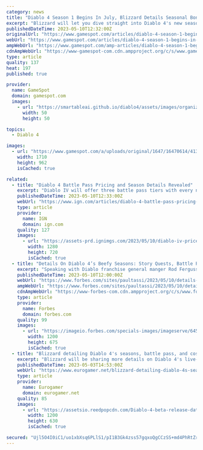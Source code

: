 ```yaml
---
category: news
title: "Diablo 4 Season 1 Begins In July, Blizzard Details Seasonal Bonuses And Battle Pass Rewards"
excerpt: "Blizzard will let you dive straight into Diablo 4's new seasonal content (as long as you've completed the campaign once before)."
publishedDateTime: 2023-05-10T12:32:00Z
originalUrl: "https://www.gamespot.com/articles/diablo-4-season-1-begins-in-july-blizzard-details-seasonal-bonuses-and-battle-pass-rewards/1100-6514005/"
webUrl: "https://www.gamespot.com/articles/diablo-4-season-1-begins-in-july-blizzard-details-seasonal-bonuses-and-battle-pass-rewards/1100-6514005/"
ampWebUrl: "https://www.gamespot.com/amp-articles/diablo-4-season-1-begins-in-july-blizzard-details-seasonal-bonuses-and-battle-pass-rewards/1100-6514005/"
cdnAmpWebUrl: "https://www-gamespot-com.cdn.ampproject.org/c/s/www.gamespot.com/amp-articles/diablo-4-season-1-begins-in-july-blizzard-details-seasonal-bonuses-and-battle-pass-rewards/1100-6514005/"
type: article
quality: 137
heat: 197
published: true

provider:
  name: GameSpot
  domain: gamespot.com
  images:
    - url: "https://smartableai.github.io/diablo4/assets/images/organizations/gamespot.com-50x50.jpg"
      width: 50
      height: 50

topics:
  - Diablo 4

images:
  - url: "https://www.gamespot.com/a/uploads/original/1647/16470614/4135987-diablo4season1comesinjuly.jpg"
    width: 1710
    height: 962
    isCached: true

related:
  - title: "Diablo 4 Battle Pass Pricing and Season Details Revealed"
    excerpt: "Diablo IV will offer three battle pass tiers with every new season, but you'll have a limited time to score some of the unique items and powers unlocked by premium currency."
    publishedDateTime: 2023-05-10T12:33:00Z
    webUrl: "https://www.ign.com/articles/diablo-4-battle-pass-pricing-season-details-revealed"
    type: article
    provider:
      name: IGN
      domain: ign.com
    quality: 127
    images:
      - url: "https://assets-prd.ignimgs.com/2023/05/10/diablo-iv-prices-1683754118350.jpg?width=1280"
        width: 1280
        height: 720
        isCached: true
  - title: "Details On Diablo 4’s Beefy Seasons: Story Quests, Battle Pass, Loot, Even New Monsters"
    excerpt: "Speaking with Diablo franchise general manger Rod Fergusson and associate game director Joseph Piepiora in an exclusive interview about post-launch live content, they assured me that the game would ..."
    publishedDateTime: 2023-05-10T12:00:00Z
    webUrl: "https://www.forbes.com/sites/paultassi/2023/05/10/details-on-diablo-4s-beefy-seasons-story-quests-battle-pass-loot-even-new-monsters/"
    ampWebUrl: "https://www.forbes.com/sites/paultassi/2023/05/10/details-on-diablo-4s-beefy-seasons-story-quests-battle-pass-loot-even-new-monsters/amp/"
    cdnAmpWebUrl: "https://www-forbes-com.cdn.ampproject.org/c/s/www.forbes.com/sites/paultassi/2023/05/10/details-on-diablo-4s-beefy-seasons-story-quests-battle-pass-loot-even-new-monsters/amp/"
    type: article
    provider:
      name: Forbes
      domain: forbes.com
    quality: 99
    images:
      - url: "https://imageio.forbes.com/specials-images/imageserve/645be0a6312e14a63e2796dd/0x0.jpg?format=jpg&width=1200"
        width: 1200
        height: 675
        isCached: true
  - title: "Blizzard detailing Diablo 4's seasons, battle pass, and cosmetics next week"
    excerpt: "Blizzard will be sharing more details on Diablo 4's live-service trappings as part of a newly announced Developer ..."
    publishedDateTime: 2023-05-03T14:53:00Z
    webUrl: "https://www.eurogamer.net/blizzard-detailing-diablo-4s-seasons-battle-pass-and-cosmetics-next-week"
    type: article
    provider:
      name: Eurogamer
      domain: eurogamer.net
    quality: 85
    images:
      - url: "https://assetsio.reedpopcdn.com/Diablo-4-beta-release-dates%2C-how-to-access-closed-and-open-beta-cover.jpg?width=1200&height=630&fit=crop&enable=upscale&auto=webp"
        width: 1200
        height: 630
        isCached: true

secured: "Ujl5O4I0iC1/uo1xbXsq6PLlS1/pI1B3Gk4zss57gqxoQgCCzSS+md4PhRtZrEvngPgy5Sq9C1XLo6nVcs/u0N3LP4SSNCOkRDpsAVLJWaMRavNoRJDQslYeK1QhyqCnx5O0vBhNklSbJyOS0tinjH7Nc13i0AOP6ds+rPy5iOPdFoiuPZBMSs3z7IdrcG/k48P7cD8Peh/Ij2TJs6WM9aUtrpekeePVP2275mATJJrQZKh0BJ5U0UzC/S1uSIx2pp4UpxATYFGXxU3IQRSRPs9NtaFPhoGuX5FhT4UQhdARNLWMjcXNgnk4LHgohspTkB+PlOKoG4k0Lghif7ZsqbiSydZkuMMcdfogvSRPttw=;Y4WkM8F4qRJgIevMwFP3dA=="
---
```


